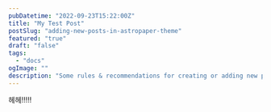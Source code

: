 ```yaml
---
pubDatetime: "2022-09-23T15:22:00Z"
title: "My Test Post"
postSlug: "adding-new-posts-in-astropaper-theme"
featured: "true"
draft: "false"
tags: 
  - "docs"
ogImage: ""
description: "Some rules & recommendations for creating or adding new posts using AstroPaper theme."
---
```




헤헤!!!!!